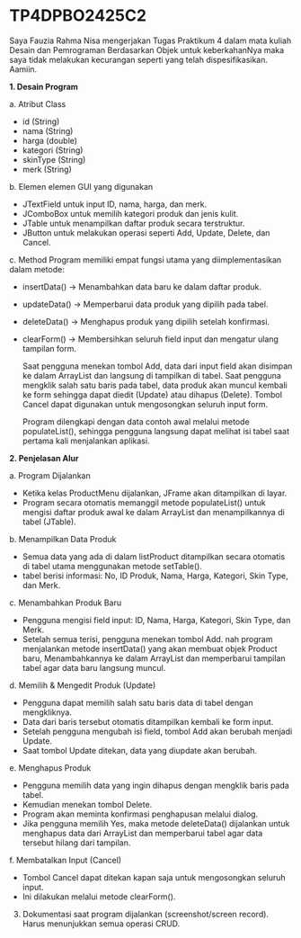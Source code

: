# TP4DPBO2425C2
Saya Fauzia Rahma Nisa mengerjakan Tugas Praktikum 4 dalam mata kuliah Desain dan Pemrograman Berdasarkan Objek untuk keberkahanNya maka saya tidak melakukan kecurangan seperti yang telah dispesifikasikan. Aamiin.

**1. Desain Program**

a. Atribut Class
- id (String)
- nama (String)
- harga (double)
- kategori (String)
- skinType (String)
- merk (String)

b. Elemen elemen GUI yang digunakan
- JTextField untuk input ID, nama, harga, dan merk.
- JComboBox untuk memilih kategori produk dan jenis kulit.
- JTable untuk menampilkan daftar produk secara terstruktur.
- JButton untuk melakukan operasi seperti Add, Update, Delete, dan Cancel.

c. Method
Program memiliki empat fungsi utama yang diimplementasikan dalam metode:
- insertData() → Menambahkan data baru ke dalam daftar produk.
- updateData() → Memperbarui data produk yang dipilih pada tabel.
- deleteData() → Menghapus produk yang dipilih setelah konfirmasi.
- clearForm() → Membersihkan seluruh field input dan mengatur ulang tampilan form.

  Saat pengguna menekan tombol Add, data dari input field akan disimpan ke dalam ArrayList dan langsung di tampilkan di tabel. Saat pengguna mengklik salah satu baris pada tabel, data produk akan muncul kembali ke form sehingga dapat diedit (Update) atau dihapus (Delete). Tombol Cancel dapat digunakan untuk mengosongkan seluruh input form.

  Program dilengkapi dengan data contoh awal melalui metode populateList(), sehingga pengguna langsung dapat melihat isi tabel saat pertama kali menjalankan aplikasi.
  

**2. Penjelasan Alur**

a. Program Dijalankan
- Ketika kelas ProductMenu dijalankan, JFrame akan ditampilkan di layar.
- Program secara otomatis memanggil metode populateList() untuk mengisi daftar produk awal ke dalam ArrayList dan menampilkannya di tabel (JTable).

b. Menampilkan Data Produk
- Semua data yang ada di dalam listProduct ditampilkan secara otomatis di tabel utama menggunakan metode setTable().
- tabel berisi informasi: No, ID Produk, Nama, Harga, Kategori, Skin Type, dan Merk.

c. Menambahkan Produk Baru
- Pengguna mengisi field input: ID, Nama, Harga, Kategori, Skin Type, dan Merk.
- Setelah semua terisi, pengguna menekan tombol Add. nah program menjalankan metode insertData() yang akan membuat objek Product baru, Menambahkannya ke dalam ArrayList dan memperbarui tampilan tabel agar data baru langsung muncul.

d. Memilih & Mengedit Produk (Update)
- Pengguna dapat memilih salah satu baris data di tabel dengan mengkliknya.
- Data dari baris tersebut otomatis ditampilkan kembali ke form input.
- Setelah pengguna mengubah isi field, tombol Add akan berubah menjadi Update.
- Saat tombol Update ditekan, data yang diupdate akan berubah.

e. Menghapus Produk
- Pengguna memilih data yang ingin dihapus dengan mengklik baris pada tabel.
- Kemudian menekan tombol Delete.
- Program akan meminta konfirmasi penghapusan melalui dialog.
- Jika pengguna memilih Yes, maka metode deleteData() dijalankan untuk menghapus data dari ArrayList dan memperbarui tabel agar data tersebut hilang dari tampilan.

f. Membatalkan Input (Cancel)
- Tombol Cancel dapat ditekan kapan saja untuk mengosongkan seluruh input.
- Ini dilakukan melalui metode clearForm().

3. Dokumentasi saat program dijalankan (screenshot/screen record). Harus menunjukkan semua operasi CRUD.
